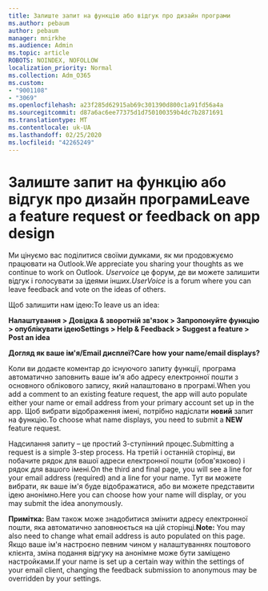 ```yaml
---
title: Залиште запит на функцію або відгук про дизайн програми
ms.author: pebaum
author: pebaum
manager: mnirkhe
ms.audience: Admin
ms.topic: article
ROBOTS: NOINDEX, NOFOLLOW
localization_priority: Normal
ms.collection: Adm_O365
ms.custom:
- "9001108"
- "3069"
ms.openlocfilehash: a23f285d62915ab69c301390d800c1a91fd56a4a
ms.sourcegitcommit: d87a6ac6ee77375d1d750100359b4dc7b2871691
ms.translationtype: MT
ms.contentlocale: uk-UA
ms.lasthandoff: 02/25/2020
ms.locfileid: "42265249"
---
```

# <a name="leave-a-feature-request-or-feedback-on-app-design"></a><span data-ttu-id="b1b6a-102">Залиште запит на функцію або відгук про дизайн програми</span><span class="sxs-lookup"><span data-stu-id="b1b6a-102">Leave a feature request or feedback on app design</span></span>

<span data-ttu-id="b1b6a-103">Ми цінуємо вас поділитися своїми думками, як ми продовжуємо працювати на Outlook.</span><span class="sxs-lookup"><span data-stu-id="b1b6a-103">We appreciate you sharing your thoughts as we continue to work on Outlook.</span></span> <span data-ttu-id="b1b6a-104">*Uservoice* це форум, де ви можете залишити відгук і голосувати за ідеями інших.</span><span class="sxs-lookup"><span data-stu-id="b1b6a-104">*UserVoice* is a forum where you can leave feedback and vote on the ideas of others.</span></span>  

<span data-ttu-id="b1b6a-105">Щоб залишити нам ідею:</span><span class="sxs-lookup"><span data-stu-id="b1b6a-105">To leave us an idea:</span></span> 

<span data-ttu-id="b1b6a-106">**Налаштування > Довідка & зворотній зв'язок > Запропонуйте функцію > опублікувати ідею**</span><span class="sxs-lookup"><span data-stu-id="b1b6a-106">**Settings > Help & Feedback > Suggest a feature > Post an idea**</span></span> 

<span data-ttu-id="b1b6a-107">**Догляд як ваше ім'я/Email дисплеї?**</span><span class="sxs-lookup"><span data-stu-id="b1b6a-107">**Care how your name/email displays?**</span></span>

<span data-ttu-id="b1b6a-108">Коли ви додаєте коментар до існуючого запиту функції, програма автоматично заповнить ваше ім'я або адресу електронної пошти з основного облікового запису, який налаштовано в програмі.</span><span class="sxs-lookup"><span data-stu-id="b1b6a-108">When you add a comment to an existing feature request, the app will auto populate either your name or email address from your primary account set up in the app.</span></span> <span data-ttu-id="b1b6a-109">Щоб вибрати відображення імені, потрібно надіслати **новий** запит на функцію.</span><span class="sxs-lookup"><span data-stu-id="b1b6a-109">To choose what name displays, you need to submit a **NEW** feature request.</span></span> 

<span data-ttu-id="b1b6a-110">Надсилання запиту – це простий 3-ступінний процес.</span><span class="sxs-lookup"><span data-stu-id="b1b6a-110">Submitting a request is a simple 3-step process.</span></span> <span data-ttu-id="b1b6a-111">На третій і останній сторінці, ви побачите рядок для вашої адреси електронної пошти (обов'язково) і рядок для вашого імені.</span><span class="sxs-lookup"><span data-stu-id="b1b6a-111">On the third and final page, you will see a line for your email address (required) and a line for your name.</span></span> <span data-ttu-id="b1b6a-112">Тут ви можете вибрати, як ваше ім'я буде відображатися, або ви можете представити ідею анонімно.</span><span class="sxs-lookup"><span data-stu-id="b1b6a-112">Here you can choose how your name will display, or you may submit the idea anonymously.</span></span> 

<span data-ttu-id="b1b6a-113">**Примітка:** Вам також може знадобитися змінити адресу електронної пошти, яка автоматично заповнюється на цій сторінці.</span><span class="sxs-lookup"><span data-stu-id="b1b6a-113">**Note:** You may also need to change what email address is auto populated on this page.</span></span> <span data-ttu-id="b1b6a-114">Якщо ваше ім'я настроєно певним чином у налаштуваннях поштового клієнта, зміна подання відгуку на анонімне може бути заміщено настройками.</span><span class="sxs-lookup"><span data-stu-id="b1b6a-114">If your name is set up a certain way within the settings of your email client, changing the feedback submission to anonymous may be overridden by your settings.</span></span> 
